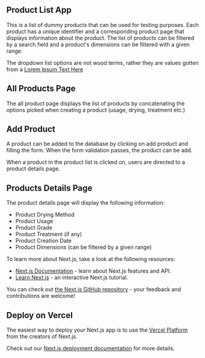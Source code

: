 ## Product List App

This is a list of dummy products that can be used for testing purposes. Each product has a unique identifier and a corresponding product page that displays information about the product. The list of products can be filtered by a search field and a product's dimensions can be filtered with a given range.

The dropdown list options are not wood terms, rather they are values gotten from a [Lorem Ipsum Text Here](https:https://loremipsum.io/)

## All Products Page

The all product page displays the list of products by concatenating the options picked when creating a product (usage, drying, treatment etc.)

## Add Product

A product can be added to the database by clicking on add product and filling the form. When the form validation passes, the product can be add.

When a product in the product list is clicked on, users are directed to a product details page.

## Products Details Page

The product details page will display the following information:

- Product Drying Method
- Product Usage
- Product Grade
- Product Treatment (if any)
- Product Creation Date
- Product Dimensions (can be filtered by a given range)

To learn more about Next.js, take a look at the following resources:

- [Next.js Documentation](https://nextjs.org/docs) - learn about Next.js features and API.
- [Learn Next.js](https://nextjs.org/learn) - an interactive Next.js tutorial.

You can check out [the Next.js GitHub repository](https://github.com/vercel/next.js/) - your feedback and contributions are welcome!

## Deploy on Vercel

The easiest way to deploy your Next.js app is to use the [Vercel Platform](https://vercel.com/new?utm_medium=default-template&filter=next.js&utm_source=create-next-app&utm_campaign=create-next-app-readme) from the creators of Next.js.

Check out our [Next.js deployment documentation](https://nextjs.org/docs/deployment) for more details.
